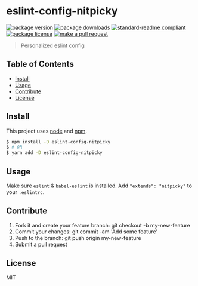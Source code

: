 
# eslint-config-nitpicky
[![package version](https://img.shields.io/npm/v/eslint-config-nitpicky.svg?style=flat-square)](https://npmjs.org/package/eslint-config-nitpicky)
[![package downloads](https://img.shields.io/npm/dm/eslint-config-nitpicky.svg?style=flat-square)](https://npmjs.org/package/eslint-config-nitpicky)
[![standard-readme compliant](https://img.shields.io/badge/readme%20style-standard-brightgreen.svg?style=flat-square)](https://github.com/RichardLitt/standard-readme)
[![package license](https://img.shields.io/npm/l/eslint-config-nitpicky.svg?style=flat-square)](https://npmjs.org/package/eslint-config-nitpicky)
[![make a pull request](https://img.shields.io/badge/PRs-welcome-brightgreen.svg?style=flat-square)](http://makeapullrequest.com)

> Personalized eslint config

## Table of Contents

- [Install](#install)
- [Usage](#usage)
- [Contribute](#contribute)
- [License](#License)

## Install

This project uses [node](https://nodejs.org) and [npm](https://www.npmjs.com). 

```sh
$ npm install -D eslint-config-nitpicky
$ # OR
$ yarn add -D eslint-config-nitpicky
```

## Usage

Make sure `eslint` & `babel-eslint` is installed. Add `"extends": "nitpicky"` to your `.eslintrc`.

## Contribute

1. Fork it and create your feature branch: git checkout -b my-new-feature
2. Commit your changes: git commit -am 'Add some feature'
3. Push to the branch: git push origin my-new-feature 
4. Submit a pull request

## License

MIT
    